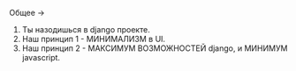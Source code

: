 Общее ->
1. Ты назодишься в django проекте.
2. Наш принцип 1 - МИНИМАЛИЗМ в UI.
3. Наш принцип 2 - МАКСИМУМ ВОЗМОЖНОСТЕЙ django, и МИНИМУМ javascript.